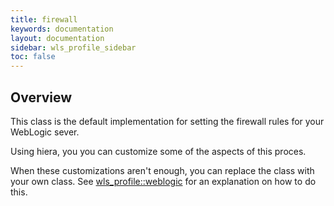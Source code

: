 ```yaml
---
title: firewall
keywords: documentation
layout: documentation
sidebar: wls_profile_sidebar
toc: false
---
```

## Overview

This class is the default implementation for setting the firewall rules for your WebLogic sever.

Using hiera, you you can customize some of the aspects of this proces.

When these customizations aren't enough, you can replace the class with your own class. See [wls_profile::weblogic](./weblogic.html) for an explanation on how to do this.






